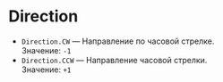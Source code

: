 # Direction
- `Direction.CW` — Направление по часовой стрелке.  
  Значение: `-1`
- `Direction.CCW` — Направление часовой стрелки.  
  Значение: `+1`

